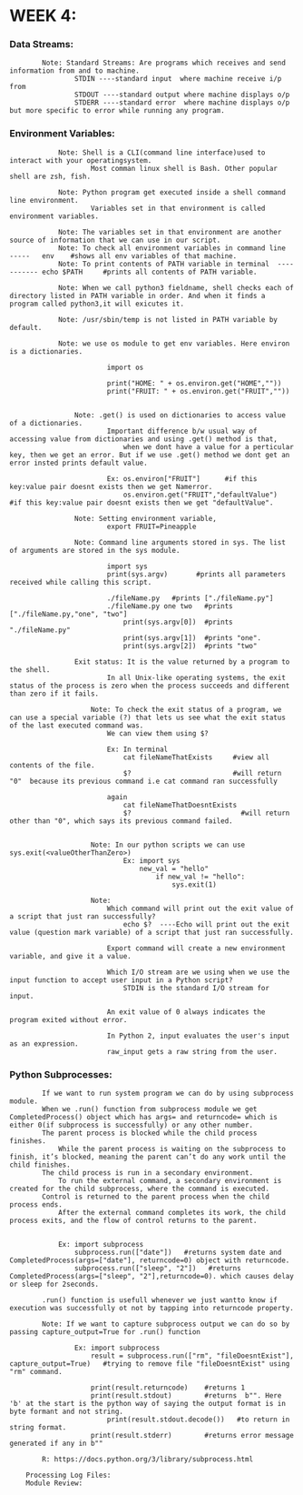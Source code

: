 # WEEK 4:
### Data Streams:
			Note: Standard Streams: Are programs which receives and send information from and to machine.
					STDIN ----standard input  where machine receive i/p from
					STDOUT ----standard output where machine displays o/p
					STDERR ----standard error  where machine displays o/p but more specific to error while running any program.
					
### Environment Variables:
				Note: Shell is a CLI(command line interface)used to interact with your operatingsystem.
						Most comman linux shell is Bash. Other popular shell are zsh, fish.
						
				Note: Python program get executed inside a shell command line environment.
						Variables set in that environment is called environment variables.
				
				Note: The variables set in that environment are another source of information that we can use in our script.
				Note: To check all environment variables in command line  -----   env    #shows all env variables of that machine.
				Note: To print contents of PATH variable in terminal  ----------- echo $PATH     #prints all contents of PATH variable.
				
				Note: When we call python3 fieldname, shell checks each of directory listed in PATH variable in order. And when it finds a program called python3,it will exicutes it.
			
				Note: /usr/sbin/temp is not listed in PATH variable by default.
				
				Note: we use os module to get env variables. Here environ is a dictionaries.
						
							import os
							
							print("HOME: " + os.environ.get("HOME",""))
							print("FRUIT: " + os.environ.get("FRUIT",""))
							
						
					Note: .get() is used on dictionaries to access value of a dictionaries.
							Important difference b/w usual way of accessing value from dictionaries and using .get() method is that,
								when we dont have a value for a perticular key, then we get an error. But if we use .get() method we dont get an error insted prints default value.
							
							Ex: os.environ["FRUIT"]      #if this key:value pair doesnt exists then we get Namerror.
								os.environ.get("FRUIT","defaultValue")   #if this key:value pair doesnt exists then we get "defaultValue".
					
					Note: Setting environment variable,
							export FRUIT=Pineapple
							
					Note: Command line arguments stored in sys. The list of arguments are stored in the sys module.		
							
							import sys
							print(sys.argv)       #prints all parameters received while calling this script.
							
							./fileName.py   #prints ["./fileName.py"]
							./fileName.py one two   #prints ["./fileName.py,"one", "two"]
								print(sys.argv[0])  #prints "./fileName.py"
								print(sys.argv[1])  #prints "one".
								print(sys.argv[2])  #prints "two"
							
					Exit status: It is the value returned by a program to the shell.
							In all Unix-like operating systems, the exit status of the process is zero when the process succeeds and different than zero if it fails.
							
						Note: To check the exit status of a program, we can use a special variable (?) that lets us see what the exit status of the last executed command was.
							We can view them using $?
							
							Ex: In terminal 
								cat fileNameThatExists     #view all contents of the file.
								$?                         #will return "0"  because its previous command i.e cat command ran successfully
							
							again 
								cat fileNameThatDoesntExists   
								$?                           #will return other than "0", which says its previous command failed.
			
						
						Note: In our python scripts we can use sys.exit(<valueOtherThanZero>)
								Ex: import sys
									new_val = "hello"
										if new_val != "hello":
											sys.exit(1)
											
						Note:
							Which command will print out the exit value of a script that just ran successfully?
								echo $?  ----Echo will print out the exit value (question mark variable) of a script that just ran successfully.
								
							Export command will create a new environment variable, and give it a value.
							
							Which I/O stream are we using when we use the input function to accept user input in a Python script?
								STDIN is the standard I/O stream for input.
							
							An exit value of 0 always indicates the program exited without error.	
							
							In Python 2, input evaluates the user's input as an expression.
							raw_input gets a raw string from the user.
				
		
### Python Subprocesses:
			If we want to run system program we can do by using subprocess module.
			When we .run() function from subprocess module we get CompletedProcess() object which has args= and returncode= which is either 0(if subprocess is successfully) or any other number.
			The parent process is blocked while the child process finishes.
				While the parent process is waiting on the subprocess to finish, it’s blocked, meaning the parent can’t do any work until the child finishes.
			The child process is run in a secondary environment.
				To run the external command, a secondary environment is created for the child subprocess, where the command is executed.
			Control is returned to the parent process when the child process ends.
				After the external command completes its work, the child process exits, and the flow of control returns to the parent.
				
				
				Ex: import subprocess
					subprocess.run(["date"])   #returns system date and CompletedProcess(args=["date"], returncode=0) object with returncode.
					subprocess.run(["sleep", "2"])   #returns CompletedProcess(args=["sleep", "2"],returncode=0). which causes delay or sleep for 2seconds.
					
			.run() function is usefull whenever we just wantto know if execution was successfully ot not by tapping into returncode property.
		
			Note: If we want to capture subprocess output we can do so by passing capture_output=True for .run() function
					
					Ex: import subprocess
						result = subprocess.run(["rm", "fileDoesntExist"], capture_output=True)   #trying to remove file "fileDoesntExist" using "rm" command.  
						
						print(result.returncode)    #returns 1
						print(result.stdout)        #returns  b"". Here 'b' at the start is the python way of saying the output format is in byte formant and not string.   
							print(result.stdout.decode())   #to return in string format.	
						print(result.stderr)        #returns error message generated if any in b""
						
			R: https://docs.python.org/3/library/subprocess.html
			
		Processing Log Files:
		Module Review:
